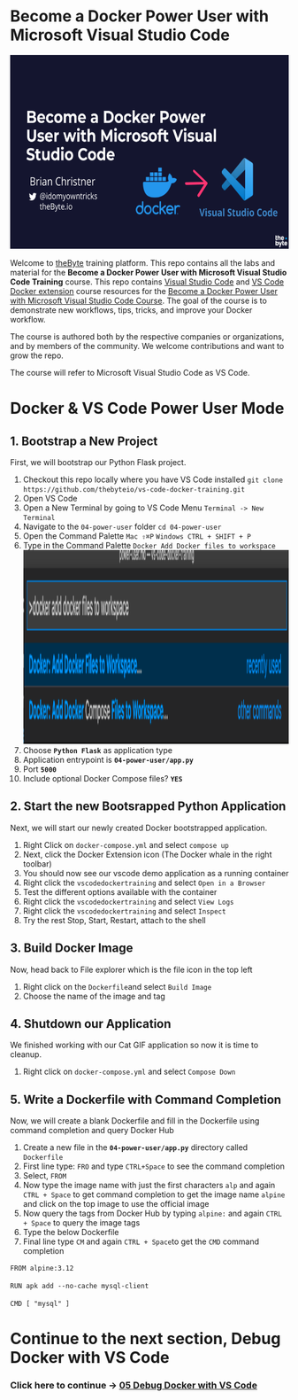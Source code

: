 # Become a Docker Power User with Microsoft Visual Studio Code

<img src="./../img/vs-code-docker-training.png" alt="VS Code and Docker training" height="350"> 

Welcome to [theByte](https://www.thebyte.io) training platform. This repo contains all the labs and material for the **Become a Docker Power User with Microsoft Visual Studio Code Training** course. This repo contains [Visual Studio Code](https://code.visualstudio.com) and [VS Code Docker extension](https://marketplace.visualstudio.com/items?itemName=ms-azuretools.vscode-docker) course resources for the [Become a Docker Power User with Microsoft Visual Studio Code Course](https://www.thebyte.io/become-a-docker-power-user-with-microsoft-visual-studio-code). The goal of the course is to demonstrate new workflows, tips, tricks, and improve your Docker workflow.

The course is authored both by the respective companies or organizations, and by members of the community. We welcome contributions and want to grow the repo.

The course will refer to Microsoft Visual Studio Code as VS Code.

# Docker & VS Code Power User Mode

## 1. Bootstrap a New Project

First, we will bootstrap our Python Flask project.

1. Checkout this repo locally where you have VS Code installed `git clone https://github.com/thebyteio/vs-code-docker-training.git`
2. Open VS Code
3. Open a New Terminal by going to VS Code Menu `Terminal -> New Terminal` 
4. Navigate to the `04-power-user` folder `cd 04-power-user`
5. Open the Command Palette `Mac ⇧⌘P` `Windows CTRL + SHIFT + P`
6. Type in the Command Palette `Docker Add Docker files to workspace`
   <img src="./../img/04-add-docker-files-to-work-space.png" alt="Add Docker files to workspace" height="350"> 
7. Choose **`Python Flask`** as application type
8. Application entrypoint is **`04-power-user/app.py`**
9. Port **`5000`**
10. Include optional Docker Compose files? **`YES`**

## 2. Start the new Bootsrapped Python Application
Next, we will start our newly created Docker bootstrapped application.

1. Right Click on `docker-compose.yml` and select `compose up`
2. Next, click the Docker Extension icon (The Docker whale in the right toolbar)
3. You should now see our vscode demo application as a running container
4. Right click the `vscodedockertraining` and select `Open in a Browser`
5. Test the different options available with the container
6.  Right click the `vscodedockertraining` and select `View Logs`
7.  Right click the `vscodedockertraining` and select `Inspect`
8.  Try the rest Stop, Start, Restart, attach to the shell

## 3. Build Docker Image

Now, head back to File explorer which is the file icon in the top left

1. Right click on the `Dockerfile`and select `Build Image`
2. Choose the name of the image and tag

## 4. Shutdown our Application

We finished working with our Cat GIF application so now it is time to cleanup.

1. Right click on `docker-compose.yml` and select `Compose Down`

## 5. Write a Dockerfile with Command Completion

Now, we will create a blank Dockerfile and fill in the Dockerfile using command completion and query Docker Hub

1. Create a new file in the **`04-power-user/app.py`** directory called `Dockerfile`
2. First line type: `FRO` and type `CTRL+Space` to see the command completion
3. Select, `FROM`
4. Now type the image name with just the first characters `alp` and again `CTRL + Space` to get command completion to get the image name `alpine` and click on the top image to use the official image
5. Now query the tags from Docker Hub by typing `alpine:` and again `CTRL + Space` to query the image tags
6. Type the below Dockerfile
7. Final line type `CM` and again `CTRL + Space`to get the `CMD` command completion

```docker
FROM alpine:3.12

RUN apk add --no-cache mysql-client

CMD [ "mysql" ]
```


# Continue to the next section, Debug Docker with VS Code

### Click here to continue -> [05 Debug Docker with VS Code](./../05-debug-docker/debug-docker-vscode.md)